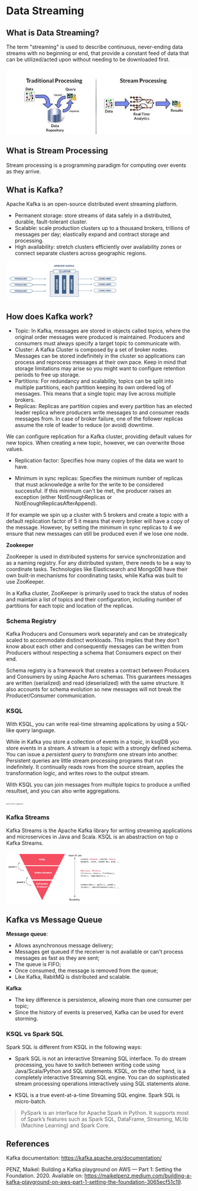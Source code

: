 # Data Streaming

## What is Data Streaming?

The term "streaming" is used to describe continuous, never-ending data streams with no beginning or end, that provide a constant feed of data that can be utilized/acted upon without needing to be downloaded first.

<img src=".\img\batch-vs-stream.jpg" alt="batch-vs-stream" style="zoom:80%;" />

## What is Stream Processing

Stream processing is a programming paradigm for computing over events as they arrive.

## What is Kafka?

Apache Kafka is an open-source distributed event streaming platform.

- Permanent storage: store streams of data safely in a distributed, durable, fault-tolerant cluster.
- Scalable: scale production clusters up to a thousand brokers, trillions of messages per day; elastically expand and contract storage and processing.
- High availability: stretch clusters efficiently over availability zones or connect separate clusters across geographic regions.

<img src=".\img\kafka-broker.png" alt="kafka-broker" style="zoom:30%;" />

## How does Kafka work?

- Topic: In Kafka, messages are stored in objects called topics, where the original order messages were produced is maintained. Producers and consumers must always specify a target topic to communicate with.
- Cluster: A Kafka Cluster is composed by a set of broker nodes. Messages can be stored indefinitely in the cluster so applications can process and reprocess messages at their own pace. Keep in mind that storage limitations may arise so you might want to configure retention periods to free up storage.
- Partitions: For redundancy and scalability, topics can be split into multiple partitions, each partition keeping its own ordered log of messages. This means that a single topic may live across multiple brokers.
- Replicas: Replicas are partition copies and every partition has an elected leader replica where producers write messages to and consumer reads messages from. In case of broker failure, one of the follower replicas assume the role of leader to reduce (or avoid) downtime.

We can configure replication for a Kafka cluster, providing default values for new topics. When creating a new topic, however, we can overwrite those values.

- Replication factor: Specifies how many copies of the data we want to have.

- Minimum in sync replicas: Specifies the minimum number of replicas that must acknowledge a write for the write to be considered successful. If this minimum can't be met, the producer raises an exception (either NotEnoughReplicas or NotEnoughReplicasAfterAppend).

If for example we spin up a cluster with 5 brokers and create a topic with a default replication factor of 5 it means that every broker will have a copy of the message. However, by setting the minimum in sync replicas to 4 we ensure that new messages can still be produced even if we lose one node.

**Zookeeper**

ZooKeeper is used in distributed systems for service synchronization and as a naming registry.  For any distributed system, there needs to be a way to coordinate tasks. Technologies like Elasticsearch and MongoDB have their own built-in mechanisms for coordinating tasks, while Kafka was built to use ZooKeeper.

In a Kafka cluster, ZooKeeper is primarily used to track the status of nodes and maintain a list of topics and their configuration, including number of partitions for each topic and location of the replicas.

### Schema Registry

Kafka Producers and Consumers work separately and can be strategically scaled to accommodate distinct workloads. This implies that they don’t know about each other and consequently messages can be written from Producers without respecting a schema that Consumers expect on their end. 

Schema registry is a framework that creates a contract between Producers and Consumers by using Apache Avro schemas. This guarantees messages are written (serialized) and read (deserialized) with the same structure. It also accounts for schema evolution so new messages will not break the Producer/Consumer communication.

### KSQL

With KSQL, you can write real-time streaming applications by using a SQL-like query language.

While in Kafka you store a collection of events in a topic, in ksqlDB you store events in a stream. A stream is a topic with a strongly defined schema. You can issue a *persistent query* to *transform* one stream into another. Persistent queries are little stream processing programs that run indefinitely. It continually reads rows from the source stream, applies the transformation logic, and writes rows to the output stream.

With KSQL you can join messages from multiple topics to produce a unified resultset, and you can also write aggregations.

<img src="C:\Users\SchrodeB\Desktop\kafka-poc\docs\img\ksql-window-aggregation.png" alt="ksql-window-aggregation" style="zoom:25%;" />

### Kafka Streams

Kafka Streams is the Apache Kafka library for writing streaming applications and microservices in Java and Scala. KSQL is an abastraction on top o Kafka Streams.

<img src=".\img\ksql-vs-streams.png" alt="ksql-vs-streams" style="zoom:30%;" />

## Kafka vs Message Queue

**Message queue**:

- Allows asynchronous message delivery;
- Messages get queued if the receiver is not available or can't process messages as fast as they are sent;
- The queue is FIFO;
- Once consumed, the message is removed from the queue;
- Like Kafka, RabitMQ is distributed and scalable.

**Kafka**:

- The key difference is persistence, allowing more than one consumer per topic;
- Since the history of events is preserved, Kafka can be used for event storming.

### KSQL vs Spark SQL

Spark SQL is different from KSQL in the following ways:
- Spark SQL is not an interactive Streaming SQL interface. To do stream processing, you have to switch between writing code using Java/Scala/Python and SQL statements. KSQL, on the other hand, is a completely interactive Streaming SQL engine. You can do sophisticated stream processing operations interactively using SQL statements alone.

- KSQL is a true event-at-a-time Streaming SQL engine. Spark SQL is micro-batch.

> PySpark is an interface for Apache Spark in Python. It supports most of Spark’s features such as Spark SQL, DataFrame, Streaming, MLlib (Machine Learning) and Spark Core.

## References

Kafka documentation: https://kafka.apache.org/documentation/

PENZ, Maikel: Building a Kafka playground on AWS — Part 1: Setting the Foundation. 2020. Available on: https://maikelpenz.medium.com/building-a-kafka-playground-on-aws-part-1-setting-the-foundation-3065ecf51c19.

